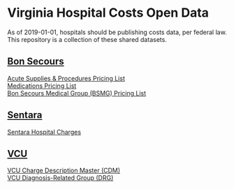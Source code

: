 # Virginia Hospital Costs Open Data  
As of 2019-01-01, hospitals should be publishing costs data, per federal law.
This repository is a collection of these shared datasets.  

## [Bon Secours](https://bonsecours.com/richmond/patients-and-visitors/how-do-we-determine-your-price)  
[Acute Supplies & Procedures Pricing List](https://github.com/jalbertbowden/virginia-hospital-costs-open-data/blob/master/bon-secours/BSMG-Provider-Based-Fee-Schedule-2019-RIC.csv)  
[Medications Pricing List](https://github.com/jalbertbowden/virginia-hospital-costs-open-data/blob/master/bon-secours/RIC-Pharmacy-Transparency.csv)  
[Bon Secours Medical Group (BSMG) Pricing List](https://github.com/jalbertbowden/virginia-hospital-costs-open-data/blob/master/bon-secours/RIC_Transparency_Sup_Proc_12_18_2018.csv)  

## [Sentara](https://www.sentara.com/billing/understanding-prices.aspx)  
[Sentara Hospital Charges](https://github.com/jalbertbowden/virginia-hospital-costs-open-data/blob/master/sentara/2019-Sentara-Pricing-Transparency-Hampton-Roads-Northern-VA.csv)  

## [VCU](https://www.vcuhealth.org/locations/vcu-medical-center/billing-and-insurance/price-transparency)  
[VCU Charge Description Master (CDM)](https://www.vcuhealth.org/media/file/VCUHealth-Charge-Description-Master_Price-Transparency.xlsx)  
[VCU Diagnosis-Related Group (DRG)](https://www.vcuhealth.org/media/file/VCUHealth-DRG-Report_Price-Transparency.xlsx)   
